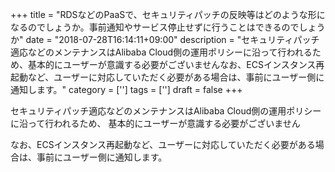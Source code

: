 +++
title = "RDSなどのPaaSで、セキュリティパッチの反映等はどのような形になるのでしょうか。事前通知やサービス停止せずに行うことはできるのでしょうか"
date = "2018-07-28T16:14:11+09:00"
description = "セキュリティパッチ適応などのメンテナンスはAlibaba Cloud側の運用ポリシーに沿って行われるため、基本的にユーザーが意識する必要がございませんなお、ECSインスタンス再起動など、ユーザーに対応していただく必要がある場合は、事前にユーザー側に通知します。"
category = ['']
tags = ['']
draft = false
+++

セキュリティパッチ適応などのメンテナンスはAlibaba Cloud側の運用ポリシーに沿って行われるため、
基本的にユーザーが意識する必要がございません

なお、ECSインスタンス再起動など、ユーザーに対応していただく必要がある場合は、事前にユーザー側に通知します。
